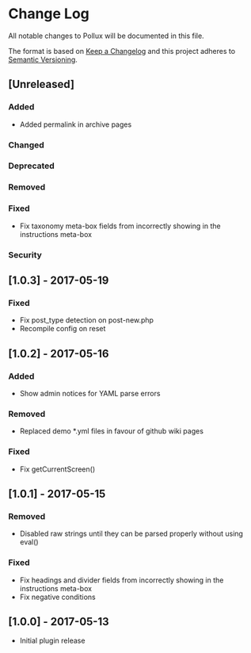 # Change Log

All notable changes to Pollux will be documented in this file.

The format is based on [Keep a Changelog](http://keepachangelog.com/) and this project adheres to [Semantic Versioning](http://semver.org/).

## [Unreleased]

### Added
- Added permalink in archive pages

### Changed

### Deprecated

### Removed

### Fixed
- Fix taxonomy meta-box fields from incorrectly showing in the instructions meta-box

### Security

## [1.0.3] - 2017-05-19

### Fixed
- Fix post_type detection on post-new.php
- Recompile config on reset

## [1.0.2] - 2017-05-16

### Added
- Show admin notices for YAML parse errors

### Removed
- Replaced demo *.yml files in favour of github wiki pages

### Fixed
- Fix getCurrentScreen()

## [1.0.1] - 2017-05-15

### Removed
- Disabled raw strings until they can be parsed properly without using eval()

### Fixed
- Fix headings and divider fields from incorrectly showing in the instructions meta-box
- Fix negative conditions

## [1.0.0] - 2017-05-13

- Initial plugin release
